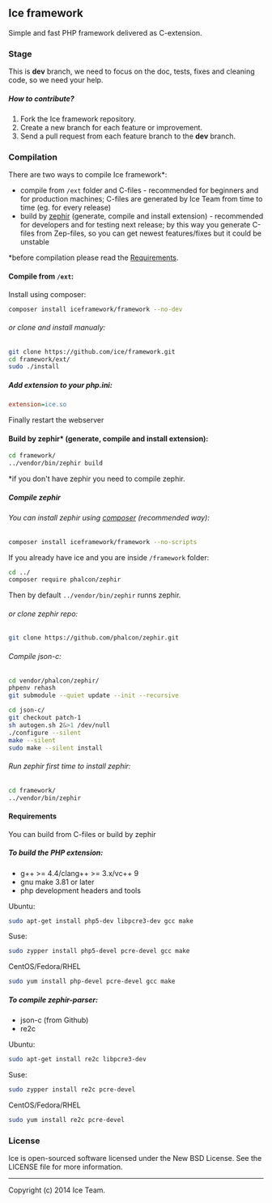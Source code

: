 ## Ice framework
Simple and fast PHP framework delivered as C-extension.

### Stage
This is **dev** branch, we need to focus on the doc, tests, fixes and cleaning code, so we need your help.

##### How to contribute?
1. Fork the Ice framework repository.
2. Create a new branch for each feature or improvement.
3. Send a pull request from each feature branch to the **dev** branch.

### Compilation
There are two ways to compile Ice framework*:
* compile from `/ext` folder and C-files - recommended for beginners and for production machines; C-files are generated by Ice Team from time to time (eg. for every release)
* build by [zephir](https://github.com/ice/zephir) (generate, compile and install extension) - recommended for developers and for testing next release; by this way you generate C-files from Zep-files, so you can get newest features/fixes but it could be unstable

*before compilation please read the [Requirements](#Requirements).

#### Compile from `/ext`:
Install using composer:
```sh
composer install iceframework/framework --no-dev
```

###### or clone and install manualy:
```sh
git clone https://github.com/ice/framework.git
cd framework/ext/
sudo ./install
```

##### Add extension to your php.ini:
```ini
extension=ice.so
```

Finally restart the webserver

#### Build by zephir* (generate, compile and install extension):
```sh
cd framework/
../vendor/bin/zephir build
```

*if you don't have zephir you need to compile zephir.

##### Compile zephir
###### You can install zephir using [composer](https://getcomposer.org/) (recommended way):
```sh
composer install iceframework/framework --no-scripts
```

If you already have ice and you are inside `/framework` folder:
```sh
cd ../
composer require phalcon/zephir
```

Then by default `../vendor/bin/zephir` runns zephir.


###### or clone zephir repo:
```sh
git clone https://github.com/phalcon/zephir.git
```

###### Compile json-c:
```sh
cd vendor/phalcon/zephir/
phpenv rehash
git submodule --quiet update --init --recursive

cd json-c/
git checkout patch-1
sh autogen.sh 2&>1 /dev/null
./configure --silent
make --silent
sudo make --silent install
```

###### Run zephir first time to install zephir:
```sh
cd framework/
../vendor/bin/zephir
```

#### Requirements
You can build from C-files or build by zephir

##### To build the PHP extension:
* g++ >= 4.4/clang++ >= 3.x/vc++ 9
* gnu make 3.81 or later
* php development headers and tools

Ubuntu:
```sh
sudo apt-get install php5-dev libpcre3-dev gcc make
```

Suse:
```sh
sudo zypper install php5-devel pcre-devel gcc make
```

CentOS/Fedora/RHEL
```sh
sudo yum install php-devel pcre-devel gcc make
```

##### To compile zephir-parser:
* json-c (from Github)
* re2c

Ubuntu:
```sh
sudo apt-get install re2c libpcre3-dev
```

Suse:
```sh
sudo zypper install re2c pcre-devel
```

CentOS/Fedora/RHEL
```sh
sudo yum install re2c pcre-devel
```

### License
Ice is open-sourced software licensed under the New BSD License. See the LICENSE file for more information.

***
Copyright (c) 2014 Ice Team.